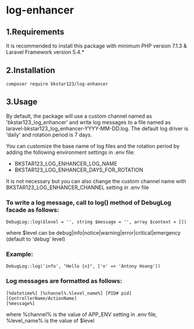 # log-enhancer

## 1.Requirements  

It is recommended to install this package with minimum PHP version 7.1.3 & Laravel Framework version 5.4.*

## 2.Installation  
    composer require bkstar123/log-enhancer 

## 3.Usage

By default, the package will use a custom channel named as 'bkstar123_log_enhancer' and write log messages to a file named as laravel-bkstar123_log_enhancer-YYYY-MM-DD.log. The default log driver is 'daily' and rotation period is 7 days.  

You can customize the base name of log files and the rotation period by adding the following environment settings in .env file:  
- BKSTAR123_LOG_ENHANCER_LOG_NAME  
- BKSTAR123_LOG_ENHANCER_DAYS_FOR_ROTATION  

It is not necessary but you can also change the custom channel name with BKSTAR123_LOG_ENHANCER_CHANNEL setting in .env file  

### To write a log message, call to log() method of DebugLog facade as follows:  
    DebugLog::log($level = '', string $message = '', array $context = [])

where $level can be debug|info|notice|warning|error|critical|emergency (default to 'debug' level)  

### Example:  
    DebugLog::log('info', "Hello {n}", ['n' => 'Antony Hoang'])

### Log messages are formatted as follows:  
    [%datetime%] [%channel%.%level_name%] [PID# pid] [ControllerName/ActionName]
    [%message%]

where %channel% is the value of APP_ENV setting in .env file, %level_name% is the value of $level  